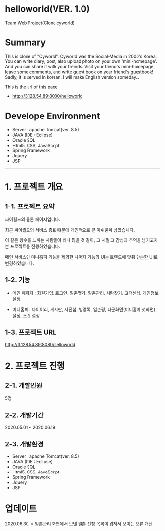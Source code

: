 # helloworld(VER. 1.0)
Team Web Project(Clone cyworld)


# Summary
This is clone of "Cyworld".
Cyworld was the Social-Media in 2000's Korea.
You can write diary, post, also upload photo on your own 'mini-homepage'. And you can share it with your freinds. 
Visit your friend's mini-homepage, leave some comments, and write guest book on your friend's guestbook!
Sadly, it is served in korean. I will make English version someday...



This is the url of this page
- http://3.128.54.89:8080/helloworld

# Develope Environment
- Server : apache Tomcat(ver. 8.5)
- JAVA (IDE : Eclipse)
- Oracle SQL
- Html5, CSS, JavaScript
- Spring Framework
- Jquery
- JSP
<hr/>

# 1. 프로젝트 개요
## 1-1. 프로젝트 요약
싸이월드의 클론 페이지입니다.



최근 싸이월드의 서비스 종료 떄문에 개인적으로 큰 아쉬움이 남았습니다. 



이 같은 향수를 느끼는 사람들이 꽤나 많을 것 같아, 그 시절 그 감성과 추억을 남기고자 본 프로젝트를 진행하였습니다.



메인 서비스인 미니홈피 기능을 제외한 나머지 기능의 UI는 트렌드에 맞춰 단순한 UI로 변경하였습니다.
## 1-2. 기능
 - 메인 페이지 : 회원가입, 로그인, 일촌맺기, 일촌관리, 사람찾기, 고객센터, 개인정보설정 



 - 미니홈피 : 다이어리, 게시판, 사진첩, 방명록, 일촌평, 대문화면(미니홈피 첫화면) 설정, 스킨 설정
 ## 1-3. 프로젝트 URL
 http://3.128.54.89:8080/helloworld
 
# 2. 프로젝트 진행 
## 2-1. 개발인원
5명
## 2-2. 개발기간 
2020.05.01 ~ 2020.06.19 
## 2-3. 개발환경 
- Server : apache Tomcat(ver. 8.5)
- JAVA (IDE : Eclipse)
- Oracle SQL
- Html5, CSS, JavaScript
- Spring Framework
- Jquery
- JSP

# 업데이트
2020.06.30. > 일촌관리 화면에서 보낸 일촌 신청 목록이 겹쳐서 보이는 오류 개선
